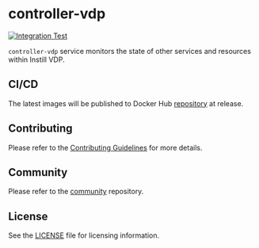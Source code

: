 # controller-vdp

[![Integration Test](https://github.com/instill-ai/controller-vdp/actions/workflows/integration-test.yml/badge.svg)](https://github.com/instill-ai/controller-vdp/actions/workflows/integration-test.yml)

`controller-vdp` service monitors the state of other services and resources within Instill VDP.

## CI/CD

The latest images will be published to Docker Hub [repository](https://hub.docker.com/r/instill/controller) at release.

## Contributing

Please refer to the [Contributing Guidelines](./.github/CONTRIBUTING.md) for more details.

## Community

Please refer to the [community](https://github.com/instill-ai/community) repository.

## License

See the [LICENSE](./LICENSE) file for licensing information.

